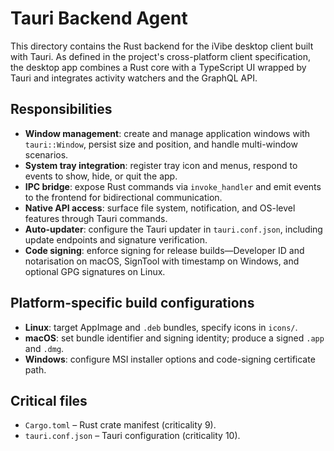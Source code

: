# Tauri Backend Agent

This directory contains the Rust backend for the iVibe desktop client built with Tauri. As defined in the project's cross-platform client specification, the desktop app combines a Rust core with a TypeScript UI wrapped by Tauri and integrates activity watchers and the GraphQL API.

## Responsibilities
- **Window management**: create and manage application windows with `tauri::Window`, persist size and position, and handle multi-window scenarios.
- **System tray integration**: register tray icon and menus, respond to events to show, hide, or quit the app.
- **IPC bridge**: expose Rust commands via `invoke_handler` and emit events to the frontend for bidirectional communication.
- **Native API access**: surface file system, notification, and OS-level features through Tauri commands.
- **Auto-updater**: configure the Tauri updater in `tauri.conf.json`, including update endpoints and signature verification.
- **Code signing**: enforce signing for release builds—Developer ID and notarisation on macOS, SignTool with timestamp on Windows, and optional GPG signatures on Linux.

## Platform-specific build configurations
- **Linux**: target AppImage and `.deb` bundles, specify icons in `icons/`.
- **macOS**: set bundle identifier and signing identity; produce a signed `.app` and `.dmg`.
- **Windows**: configure MSI installer options and code-signing certificate path.

## Critical files
- `Cargo.toml` – Rust crate manifest (criticality 9).
- `tauri.conf.json` – Tauri configuration (criticality 10).

